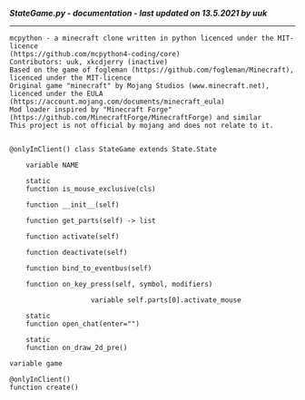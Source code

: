 ***StateGame.py - documentation - last updated on 13.5.2021 by uuk***
___

    mcpython - a minecraft clone written in python licenced under the MIT-licence 
    (https://github.com/mcpython4-coding/core)
    Contributors: uuk, xkcdjerry (inactive)
    Based on the game of fogleman (https://github.com/fogleman/Minecraft), licenced under the MIT-licence
    Original game "minecraft" by Mojang Studios (www.minecraft.net), licenced under the EULA
    (https://account.mojang.com/documents/minecraft_eula)
    Mod loader inspired by "Minecraft Forge" (https://github.com/MinecraftForge/MinecraftForge) and similar
    This project is not official by mojang and does not relate to it.


    @onlyInClient() class StateGame extends State.State

        variable NAME

        static
        function is_mouse_exclusive(cls)

        function __init__(self)

        function get_parts(self) -> list

        function activate(self)

        function deactivate(self)

        function bind_to_eventbus(self)

        function on_key_press(self, symbol, modifiers)

                        variable self.parts[0].activate_mouse

        static
        function open_chat(enter="")

        static
        function on_draw_2d_pre()

    variable game

    @onlyInClient()
    function create()